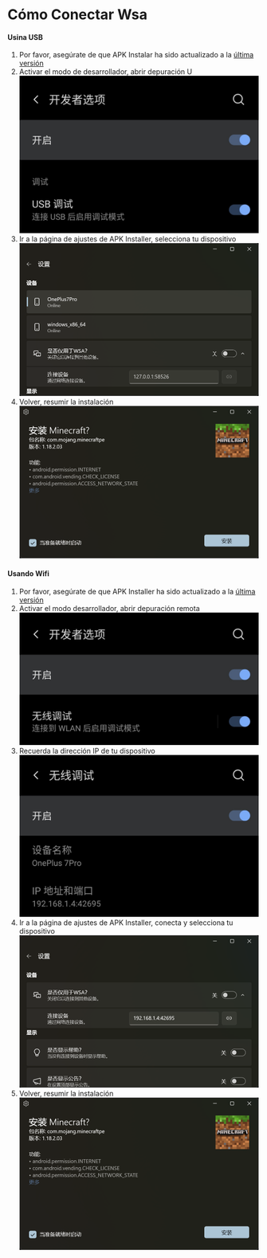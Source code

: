 # Cómo Conectar Wsa
#### Usina USB
1. Por favor, asegúrate de que APK Instalar ha sido actualizado a la [última versión](https://www.microsoft.com/store/productId/9P2JFQ43FPPG "APK Installer")
2. Activar el modo de desarrollador, abrir depuración U![Devolver Modo](https://raw.githubusercontent.com/Paving-Base/APK-Installer/screenshots/Documents/Tutorials/How%20To%20Connect%20Device/Images/Screenshot_20221002-172252.jpg)
3. Ir a la página de ajustes de APK Installer, selecciona tu dispositivo![Página de ajustes](https://raw.githubusercontent.com/Paving-Base/APK-Installer/screenshots/Documents/Tutorials/How%20To%20Connect%20Device/Images/Snipaste_2022-10-02_17-37-30.png)
4. Volver, resumir la instalación![Resumir la instalación](https://raw.githubusercontent.com/Paving-Base/APK-Installer/screenshots/Documents/Tutorials/How%20To%20Connect%20Device/Images/Snipaste_2022-10-02_17-34-04.png)
#### Usando Wifi
1. Por favor, asegúrate de que APK Installer ha sido actualizado a la [última versión](https://www.microsoft.com/store/productId/9P2JFQ43FPPG "APK Installer")
2. Activar el modo desarrollador, abrir depuración remota ![Modo de desarrollador ](https://raw.githubusercontent.com/Paving-Base/APK-Installer/screenshots/Documents/Tutorials/How%20To%20Connect%20Device/Images/Screenshot_20221002-174001.jpg)
3. Recuerda la dirección IP de tu dispositivo![Dirección IP](https://raw.githubusercontent.com/Paving-Base/APK-Installer/screenshots/Documents/Tutorials/How%20To%20Connect%20Device/Images/Screenshot_20221002-174200.jpg)
3. Ir a la página de ajustes de APK Installer, conecta y selecciona tu dispositivo![Página de ajustes](https://raw.githubusercontent.com/Paving-Base/APK-Installer/screenshots/Documents/Tutorials/How%20To%20Connect%20Device/Images/Snipaste_2022-10-02_17-46-28.png)
4. Volver, resumir la instalación![Resumir la instalación](https://raw.githubusercontent.com/Paving-Base/APK-Installer/screenshots/Documents/Tutorials/How%20To%20Connect%20Device/Images/Snipaste_2022-10-02_17-34-04.png)
